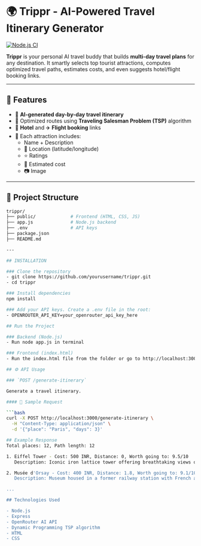 # 🌍 Trippr - AI-Powered Travel Itinerary Generator

[![Node.js CI](https://github.com/yourusername/trippr/actions/workflows/node.js.yml/badge.svg)](https://github.com/yourusername/trippr/actions)

**Trippr** is your personal AI travel buddy that builds **multi-day travel plans** for any destination. It smartly selects top tourist attractions, computes optimized travel paths, estimates costs, and even suggests hotel/flight booking links.

---

## 🚀 Features

- 🧠 **AI-generated day-by-day travel itinerary**
- 📍 Optimized routes using **Traveling Salesman Problem (TSP)** algorithm
- 🏨 **Hotel** and ✈️ **Flight booking** links
- 📌 Each attraction includes:
  - Name + Description
  - 📍 Location (latitude/longitude)
  - ⭐ Ratings
  - 💸 Estimated cost
  - 📷 Image

---

## 📁 Project Structure

```bash
trippr/
├── public/             # Frontend (HTML, CSS, JS)
├── app.js              # Node.js backend
├── .env                # API keys
├── package.json
├── README.md

---

## INSTALLATION

### Clone the repository
- git clone https://github.com/yourusername/trippr.git
- cd trippr

### Install dependencies
npm install

### Add your API keys. Create a .env file in the root:
- OPENROUTER_API_KEY=your_openrouter_api_key_here

## Run the Project

### Backend (Node.js)
- Run node app.js in terminal

### Frontend (index.html)
- Run the index.html file from the folder or go to http://localhost:3000 after starting node server

## ⚙️ API Usage

### `POST /generate-itinerary`

Generate a travel itinerary.

#### 🧪 Sample Request

```bash
curl -X POST http://localhost:3000/generate-itinerary \
  -H "Content-Type: application/json" \
  -d '{"place": "Paris", "days": 3}'

## Example Response
Total places: 12, Path length: 12

1. Eiffel Tower - Cost: 500 INR, Distance: 0, Worth going to: 9.5/10  
   Description: Iconic iron lattice tower offering breathtaking views of Paris...

2. Musée d'Orsay - Cost: 400 INR, Distance: 1.8, Worth going to: 9.1/10  
   Description: Museum housed in a former railway station with French art...

...

## Technologies Used

- Node.js
- Express
- OpenRouter AI API
- Dynamic Programming TSP algorithm
- HTML
- CSS
